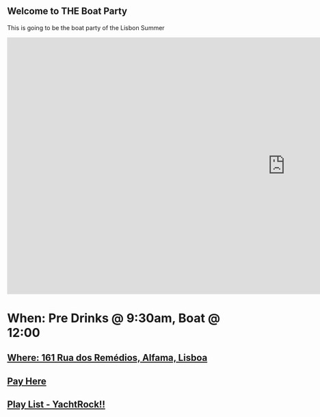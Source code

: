 ## Welcome to THE Boat Party 


This is going to be the boat party of the Lisbon Summer 

<p align = "left">
<iframe width="1300" height="600" src="https://www.youtube.com/embed/w3nH0uEHh7Y" title="YouTube video player" frameborder="0" allow="accelerometer; autoplay; clipboard-write; encrypted-media; gyroscope; picture-in-picture" allowfullscreen></iframe>
</p>



# When: Pre Drinks @ 9:30am, Boat @ 12:00
## [Where: 161 Rua dos Remédios, Alfama, Lisboa](https://goo.gl/maps/NBnWTcdD9pngs3uM6)

## [Pay Here](https://revolut.me/r/qV9mf0fdMF)


## [Play List - YachtRock!!](https://open.spotify.com/playlist/37i9dQZF1DXb3m918yXHxA)


